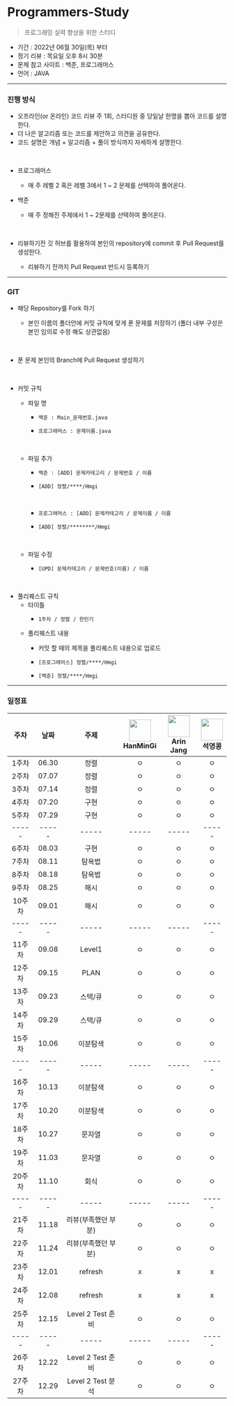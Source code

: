 # Programmers-Study
> 프로그래밍 실력 향상을 위한 스터디

- 기간 : 2022년 06월 30일(목) 부터
- 정기 리뷰 : 목요일 오후 8시 30분
- 문제 참고 사이트 : 백준, 프로그래머스
- 언어 : JAVA
***
### 진행 방식
- 오프라인(or 온라인) 코드 리뷰 주 1회, 스터디원 중 당일날 한명을 뽑아 코드를 설명한다.
- 더 나은 알고리즘 또는 코드를 제안하고 의견을 공유한다.
- 코드 설명은 개념 + 알고리즘 + 풀이 방식까지 자세하게 설명한다.
</br>

- 프로그래머스 

    - 매 주 레벨 2 혹은 레벨 3에서 1 ~ 2 문제를 선택하여 풀어온다.

- 백준
 
    - 매 주 정해진 주제에서 1 ~ 2문제를 선택하여 풀어온다.
</br>

- 리뷰하기전 깃 허브를 활용하여 본인의 repository에 commit 후 Pull Request를 생성한다.

    - 리뷰하기 전까지 Pull Request 반드시 등록하기

***

### GIT
- 해당 Repository를 Fork 하기

    - 본인 이름의 폴더안에 커밋 규칙에 맞게 푼 문제를 저장하기 (폴더 내부 구성은 본인 임의로 수정 해도 상관없음)
</br>

- 푼 문제 본인의 Branch에 Pull Request 생성하기
</br>

- 커밋 규칙
    - 파일 명
        -     백준 : Main_문제번호.java
        -     프로그래머스 : 문제이름.java
        </br>
        
    - 파일 추가
        -     백준 : [ADD] 문제카테고리 / 문제번호 / 이름
        -     [ADD] 정렬/****/Hmgi
        </br>
        
        -     프로그래머스 : [ADD] 문제카테고리 / 문제이름 / 이름
        -     [ADD] 정렬/********/Hmgi
    </br>
    
    - 파일 수정
    
        -     [UPD] 문제카테고리 / 문제번호(이름) / 이름
</br>

- 풀리퀘스트 규칙
    - 타이틀
        -     1주차 / 정렬 / 한민기
    
    - 풀리퀘스트 내용
        - 커밋 할 때의 제목을 풀리퀘스트 내용으로 업로드
        
        -     [프로그래머스] 정렬/****/Hmgi
        -     [백준] 정렬/****/Hmgi
***
### 일정표
| 주차 | 날짜 | 주제 |  <img src="https://avatars.githubusercontent.com/u/22022390?v=4" width="50" height="50"> </br> HanMinGi | <img src="https://avatars.githubusercontent.com/u/108451317?v=4" width="50" height="50"> </br> Arin Jang | <img src="https://avatars.githubusercontent.com/u/70892588?v=4" width="50" height="50"> </br> 석영콩  | 
| :--: | :--------------------------: | :--: | :-----------------: | :------:  | :---------:  |
| 1주차 | 06.30 | 정렬 | ㅇ | ㅇ | ㅇ |
| 2주차 | 07.07 | 정렬 | ㅇ | ㅇ | ㅇ |
| 3주차 | 07.14 | 정렬 | ㅇ | ㅇ | ㅇ |
| 4주차 | 07.20 | 구현 | ㅇ | ㅇ | ㅇ |
| 5주차 | 07.29 | 구현 | ㅇ | ㅇ | ㅇ |
|-----|-----|-----|-----|-----|-----|
| 6주차 | 08.03 | 구현 | ㅇ | ㅇ | ㅇ |
| 7주차 | 08.11 | 탐욕법 | ㅇ  | ㅇ | ㅇ |
| 8주차 | 08.18 | 탐욕법 | ㅇ | ㅇ | ㅇ |
| 9주차 | 08.25 | 해시 | ㅇ | ㅇ | ㅇ |
| 10주차 | 09.01 | 해시 | ㅇ | ㅇ | ㅇ |
|-----|-----|-----|-----|-----|-----|
| 11주차 | 09.08 | Level1 | ㅇ | ㅇ | ㅇ |
| 12주차 | 09.15 | PLAN | ㅇ | ㅇ | ㅇ |
| 13주차 | 09.23 | 스택/큐 | ㅇ | ㅇ | ㅇ |
| 14주차 | 09.29 | 스택/큐 | ㅇ | ㅇ | ㅇ |
| 15주차 | 10.06 | 이분탐색 | ㅇ | ㅇ | ㅇ |
|-----|-----|-----|-----|-----|-----|
| 16주차 | 10.13 | 이분탐색 | ㅇ | ㅇ | ㅇ |
| 17주차 | 10.20 | 이분탐색 | ㅇ | ㅇ | ㅇ |
| 18주차 | 10.27 | 문자열  | ㅇ | ㅇ | ㅇ |
| 19주차 | 11.03 | 문자열 | ㅇ | ㅇ | ㅇ |
| 20주차 | 11.10 | 회식 | ㅇ | ㅇ | ㅇ |
|-----|-----|-----|-----|-----|-----|
| 21주차 | 11.18 | 리뷰(부족했던 부분) | ㅇ | ㅇ | ㅇ |
| 22주차 | 11.24 | 리뷰(부족했던 부분) | ㅇ | ㅇ | ㅇ |
| 23주차 | 12.01 | refresh | x | x | x |
| 24주차 | 12.08 | refresh | x | x | x |
| 25주차 | 12.15 | Level 2 Test 준비 | ㅇ | ㅇ | ㅇ |
|-----|-----|-----|-----|-----|-----|
| 26주차 | 12.22 | Level 2 Test 준비 | ㅇ | ㅇ | ㅇ |
| 27주차 | 12.29 | Level 2 Test 분석 | ㅇ | ㅇ | ㅇ |
